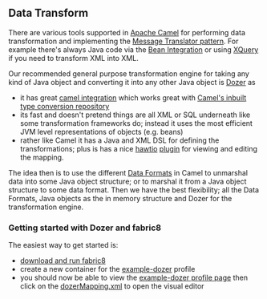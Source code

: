 ## Data Transform

There are various tools supported in [Apache Camel](http://camel.apache.org/) for performing data transformation and implementing the [Message Translator pattern](http://camel.apache.org/message-translator.html). For example there's always Java code via the [Bean Integration](http://camel.apache.org/bean-integration.html) or using [XQuery](http://camel.apache.org/xquery-endpoint.html) if you need to transform XML into XML.

Our recommended general purpose transformation engine for taking any kind of Java object and converting it into any other Java object is [Dozer](http://dozer.sourceforge.net/documentation/about.html) as

* it has great [camel integration](https://camel.apache.org/dozer-type-conversion.html) which works great with [Camel's inbuilt type conversion repository](http://camel.apache.org/type-converter.html)
* its fast and doesn't pretend things are all XML or SQL underneath like some transformation frameworks do; instead it uses the most efficient JVM level representations of objects (e.g. beans)
* rather like Camel it has a Java and XML DSL for defining the transformations; plus is has a nice [hawtio](http://hawt.io/) [plugin](http://hawt.io/plugins/dozer/) for viewing and editing the mapping.

The idea then is to use the different [Data Formats](http://camel.apache.org/data-format.html) in Camel to unmarshal data into some Java object structure; or to marshal it from a Java object structure to some data format. Then we have the best flexibility; all the Data Formats, Java objects as the in memory structure and Dozer for the transformation engine.

### Getting started with Dozer and fabric8

The easiest way to get started is:

* [download and run fabric8](getStarted.html)
* create a new container for the [example-dozer](http://localhost:8181/hawtio/index.html#/wiki/branch/1.0/view/fabric/profiles/example/dozer.profile) profile
* you should now be able to view the [example-dozer profile page](http://localhost:8181/hawtio/index.html#/wiki/branch/1.0/view/fabric/profiles/example/dozer.profile) then click on the [dozerMapping.xml](http://localhost:8181/hawtio/index.html#/wiki/branch/1.0/dozer/mappings/fabric/profiles/example/dozer.profile/dozerMapping.xml) to open the visual editor
